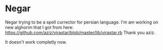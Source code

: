 Negar
=====

Negar trying to be a spell currector for persian language.
I'm am working on new alghorim that I got from here:
https://github.com/aziz/virastar/blob/master/lib/virastar.rb
Thank you aziz.

It doesn't work completly now. 
